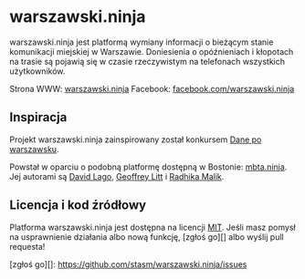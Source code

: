 warszawski.ninja
================

warszawski.ninja jest platformą wymiany informacji o bieżącym stanie 
komunikacji miejskiej w Warszawie.  Doniesienia o opóźnieniach i kłopotach na 
trasie są pojawią się w czasie rzeczywistym na telefonach wszystkich 
użytkowników.

Strona WWW: [warszawski.ninja][]
Facebook: [facebook.com/warszawski.ninja][]

[warszawski.ninja]: http://warszawski.ninja
[facebook.com/warszawski.ninja]: https://www.facebook.com/pages/Warszawski-Ninja/385388668332002


Inspiracja
----------

Projekt warszawski.ninja zainspirowany został konkursem [Dane po warszawsku][].

[Dane po warszawsku]: http://konkurs.danepowarszawsku.pl/

Powstał w oparciu o podobną platformę dostępną w Bostonie: [mbta.ninja][].  Jej 
autorami są [David Lago][], [Geoffrey Litt][] i [Radhika Malik][].

[mbta.ninja]: http://mbta.ninja
[David Lago]: https://twitter.com/dave_lago
[Geoffrey Litt]: https://twitter.com/geoffreylitt
[Radhika Malik]: https://twitter.com/radhika1990


Licencja i kod źródłowy
-----------------------

Platforma warszawski.ninja jest dostępna na licencji [MIT][].  Jeśli masz 
pomysł na usprawnienie działania albo nową funkcję, [zgłoś go][] albo wyślij 
pull requesta!

[MIT]: http://www.opensource.org/licenses/MIT
[zgłoś go][]: https://github.com/stasm/warszawski.ninja/issues
